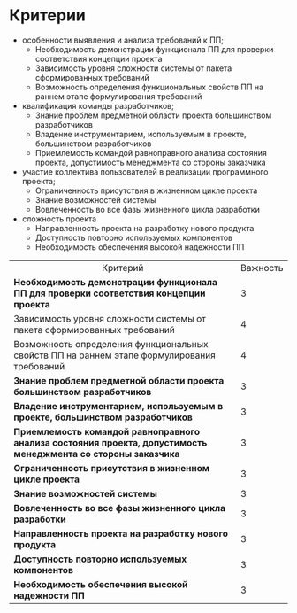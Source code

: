 # Критерии
- особенности выявления и анализа требований к ПП;
  - Необходимость демонстрации функционала ПП для проверки соответствия концепции проекта 
  - Зависимость уровня сложности системы от пакета сформированных требований
  - Возможность определения функциональных свойств ПП на раннем этапе формулирования требований
- квалификация команды разработчиков;
  - Знание проблем предметной области проекта большинством разработчиков
  - Владение инструментарием, используемым в проекте, большинством разработчиков
  - Приемлемость командой равноправного анализа состояния проекта, допустимость менеджмента со стороны заказчика
- участие коллектива пользователей в реализации программного проекта;
  - Ограниченность присутствия в жизненном цикле проекта
  - Знание возможностей системы
  - Вовлеченность во все фазы жизненного цикла разработки
- сложность проекта
  - Направленность проекта на разработку нового продукта
  - Доступность повторно используемых компонентов
  - Необходимость обеспечения высокой надежности ПП
<table>
  <tbody>
    <tr>
      <td align="center">Критерий</td>
      <td>Важность</td>
    </tr>
    <tr>
      <td><strong>Необходимость демонстрации функционала ПП для проверки соответствия концепции проекта</strong></td>
      <td>3</td>
    </tr>
    <tr>
      <td>Зависимость уровня сложности системы от пакета сформированных требований</td>
      <td>4</td>
    </tr>
    <tr>
      <td>Возможность определения функциональных свойств ПП на раннем этапе формулирования требований</td>
      <td>4</td>
    </tr>
    <tr>
      <td><strong>Знание проблем предметной области проекта большинством разработчиков</strong></td>
      <td>3</td>
    </tr>
    <tr>
      <td><strong>Владение инструментарием, используемым в проекте, большинством разработчиков</strong></td>
      <td>3</td>
    </tr>
    <tr>
      <td><strong>Приемлемость командой равноправного анализа состояния проекта, допустимость менеджмента со стороны заказчика</strong></td>
      <td>3</td>
    </tr>
    <tr>
      <td><strong>Ограниченность присутствия в жизненном цикле проекта</strong></td>
      <td>3</td>
    </tr>
    <tr>
      <td><strong>Знание возможностей системы</strong></td>
      <td>3</td>
    </tr>
    <tr>
      <td><strong>Вовлеченность во все фазы жизненного цикла разработки</strong></td>
      <td>3</td>
    </tr>
    <tr>
      <td><strong>Направленность проекта на разработку нового продукта</strong></td>
      <td>3</td>
    </tr>
    <tr>
      <td><strong>Доступность повторно используемых компонентов</strong></td>
      <td>3</td>
    </tr>
    <tr>
      <td><strong>Необходимость обеспечения высокой надежности ПП</strong></td>
      <td>3</td>
    </tr> 
  </tbody>
</table>
